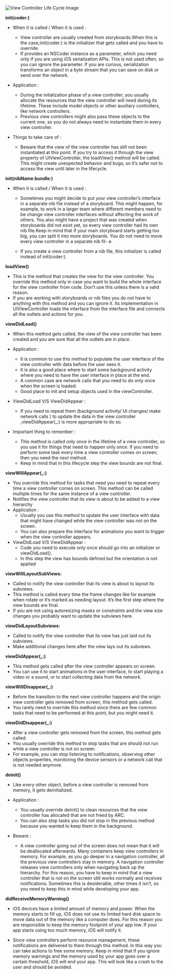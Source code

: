 
![View Controller Life Cycle Image](http://i.stack.imgur.com/g19fw.png)


**init(coder:)**

- When it is called / When it is used : 
    - View controller are usually created from storyboards.When this is the case,init(coder:) is the initializer that gets called and you have to override.
    - If provides an NSCoder instance as a parameter, which you need only if you are using iOS serialization APIs. This is not used often, so you can ignore the parameter. If you are curious, serialization transforms an object in a byte stream that you can save on disk or send over the network.

- Application : 
    - During the initalization phase of a view controller, you usually allocate the resources that the view controller will need during its lifetime. These include model objects or other auxiliary controllers, like network controllers.
    - Previous view controllers might also pass these objects to the current one, so you do not always need to instantiate them in every view controller.

- Things to take care of :  
    - Beware that the view of the view controller has still not been instantiated at this point. If you try to access it through the view property of UIViewController, the loadView() method will be called. This might create unexpected behavior and bugs, so it’s safer not to access the view until later in the lifecycle.

**init(nibName:bundle:)**

- When it is called / When it is used :
    - Sometimes you might decide to put your view controller’s interface in a separate nib file instead of a storyboard. This might happen, for example, to work in a larger team where different members need to be change view controller interfaces without affecting the work of others. You also might have a project that was created when storyboards did not exist yet, so every view controller had its own nib file.Keep in mind that if your main storyboard starts getting too big, you can split it into more storyboards. You do not need to move every view controller in a separate nib fil- e.

    - If you create a view controller from a nib file, this initializer is called instead of init(coder:).

**loadView()**

- This is the method that creates the view for the view controller. You override this method only in case you want to build the whole interface for the view controller from code. Don’t use this unless there is a valid reason.
- If you are working with storyboards or nib files you do not have to anything with this method and you can ignore it. Its implementation in UIVIewController loads the interface from the interface file and connects all the outlets and actions for you.

**viewDidLoad()**

- When this method gets called, the view of the view controller has been created and you are sure that all the outlets are in place.
- Application : 
    - It is common to use this method to populate the user interface of the view controller with data before the user sees it.
    - It is also a good place where to start some background activity where you need to have the user interface in place at the end.
    - A common case are network calls that you need to do only once when the screen is loaded.
    - Good place to init and setup objects used in the viewController.

- ViewDidLoad V/S ViewDidAppear : 
    - If you need to repeat them (background activity/ UI changes/ make network calls ) to update the data in the view controller ,viewDidAppear(_:) is more appropriate to do so.

- Important thing to remember : 
    - This method is called only once in the lifetime of a view controller, so you use it for things that need to happen only once. If you need to perform some task every time a view controller comes on screen, then you need the next method.
    - Keep in mind that in this lifecycle step the view bounds are not final.

**viewWillAppear(_:)**

- You override this method for tasks that need you need to repeat every time a view controller comes on screen. This method can be called multiple times for the same instance of a view controller.
- Notifies the view controller that its view is about to be added to a view hierarchy
- Application : 
    - Usually you use this method to update the user interface with data that might have changed while the view controller was not on the screen.
    - You can also prepare the interface for animations you want to trigger when the view controller appears.
- ViewDidLoad V/S ViewDidAppear : 
    - Code you need to execute only once should go into an initializer or viewDidLoad().
    - In this step the view has bounds defined but the orientation is not applied



**viewWillLayoutSubViews:**
- Called to notify the view controller that its view is about to layout its subviews.
- This method is called every time the frame changes like for example when rotate or it’s marked as needing layout. It’s the first step where the view bounds are final.
- If you are not using autoresizing masks or constraints and the view size changes you probably want to update the subviews here.

**viewDidLayoutSubviews:** 

- Called to notify the view controller that its view has just laid out its subviews.
- Make additional changes here after the view lays out its subviews.

**viewDidAppear(_:)**

- This method gets called after the view controller appears on screen.
- You can use it to start animations in the user interface, to start playing a video or a sound, or to start collecting data from the network.

**viewWillDisappear(_:)**

- Before the transition to the next view controller happens and the origin view controller gets removed from screen, this method gets called.
- You rarely need to override this method since there are few common tasks that need to be performed at this point, but you might need it.

**viewDidDisappear(_:)**

- After a view controller gets removed from the screen, this method gets called.
- You usually override this method to stop tasks that are should not run while a view controller is not on screen.
- For example, you can stop listening to notifications, observing other objects properties, monitoring the device sensors or a network call that is not needed anymore.

**deinit()**

- Like every other object, before a view controller is removed from memory, it gets deinitialized.
- Application :

    - You usually override deinit() to clean resources that the view controller has allocated that are not freed by ARC.
    -  You can also stop tasks you did not stop in the previous method because you wanted to keep them in the background.
- Beware :

    - A view controller going out of the screen does not mean that it will be deallocated afterwards. Many containers keep view controllers in memory. For example, as you go deeper in a navigation controller, all the previous view controllers stay in memory. A navigation controller releases view controllers only when navigating back up the hierarchy. For this reason, you have to keep in mind that a view controller that is not on the screen still works normally and receives notifications. Sometimes this is desiderable, other times it isn’t, so you need to keep this in mind while developing your app.

**didReceiveMemoryWarning()**

- iOS devices have a limited amount of memory and power. When the memory starts to fill up, iOS does not use its limited hard disk space to move data out of the memory like a computer does. For this reason you are responsible to keep the memory footprint of your app low. If your app starts using too much memory, iOS will notify it.

- Since view controllers perform resource management, these notifications are delivered to them through this method. In this way you can take actions to free some memory. Keep in mind that if you ignore memory warnings and the memory used by your app goes over a certain threshold, iOS will end your app. This will look like a crash to the user and should be avoided.